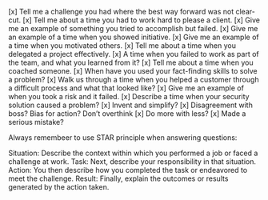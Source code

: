 
[x] Tell me a challenge you had where the best way forward was not clear-cut.
[x] Tell me about a time you had to work hard to please a client.
[x] Give me an example of something you tried to accomplish but failed.
[x] Give me an example of a time when you showed initiative.
[x] Give me an example of a time when you motivated others.
[x] Tell me about a time when you delegated a project effectively.
[x] A time when you failed to work as part of the team, and what you learned from it?
[x] Tell me about a time when you coached someone.
[x] When have you used your fact-finding skills to solve a problem?
[x] Walk us through a time when you helped a customer through a difficult process and what that looked like?
[x] Give me an example of when you took a risk and it failed.
[x] Describe a time when your  security solution caused a problem?
[x] Invent and simplify?
[x] Disagreement with boss? Bias for action? Don’t overthink
[x] Do more with less?
[x] Made a serious mistake?

Always remembeer to use STAR principle when answering questions: 

Situation: Describe the context within which you performed a job or faced a challenge at work.
Task: Next, describe your responsibility in that situation. 
Action: You then describe how you completed the task or endeavored to meet the challenge.
Result: Finally, explain the outcomes or results generated by the action taken.
